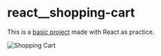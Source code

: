 # react__shopping-cart

This is a [basic project](https://alevroses.github.io/react__shopping-cart/) made with React as practice.

![Shopping Cart](https://i.postimg.cc/Y08STgPd/shopping-cart.png)
